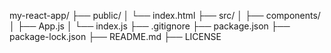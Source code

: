 my-react-app/
├── public/
│   └── index.html
├── src/
│   ├── components/
│   ├── App.js
│   └── index.js
├── .gitignore
├── package.json
├── package-lock.json
├── README.md
├── LICENSE
